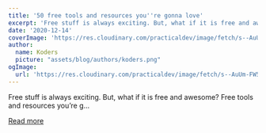 ```yaml
---
title: '50 free tools and resources you''re gonna love'
excerpt: 'Free stuff is always exciting. But, what if it is free and awesome? Free tools and resources you’re g...'
date: '2020-12-14'
coverImage: 'https://res.cloudinary.com/practicaldev/image/fetch/s--AuUm-FW5--/c_imagga_scale,f_auto,fl_progressive,h_420,q_auto,w_1000/https://dev-to-uploads.s3.amazonaws.com/i/5cnfoq0z6jkks8z8d7ao.png'
author:
  name: Koders
  picture: "assets/blog/authors/koders.png"
ogImage:
  url: 'https://res.cloudinary.com/practicaldev/image/fetch/s--AuUm-FW5--/c_imagga_scale,f_auto,fl_progressive,h_420,q_auto,w_1000/https://dev-to-uploads.s3.amazonaws.com/i/5cnfoq0z6jkks8z8d7ao.png'
---
```


Free stuff is always exciting. But, what if it is free and awesome? Free tools and resources you’re g...

[Read more](https://dev.to/denicmarko/50-free-tools-and-resources-you-re-gonna-love-4hd0)
